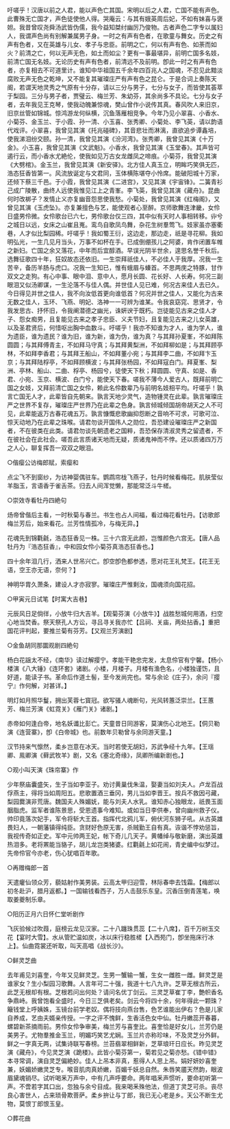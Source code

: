 <!-- { "loadSidebar": true } -->
吁嗟乎！汉唐以前之人君，能以声色亡其国。宋明以后之人君，亡国不能有声色。此曹殊无亡国才，声色徒使他人得。哭庵云：与其有娥英周后妃，不如有妹喜与褒妲。我昔曾叹尧舜汤武皆伪儒，我今益知桀纣幽厉乃俊物。古者声色二字专以属妇人，我谓声色尚有别解兼属男子身。一时之有声有色者，在歌童与舞女。历史之有声有色者，又在英雄与儿女、孝子与忠臣。前明之亡，何以有声有色、如荼而如火？前清之亡，何以无声无色，如土而如尘？更有一事最堪异，前明亡国多名妓，前清亡国无名妓。无论历史有声有色者，前清远不及前明。卽此一时之有声有色者，亦复相去不可道里计。谁知中华祖国五千余年四百兆人之国魂，不忍见此黯淡腐败无声无色之乾坤，又不能复其璀璨庄严有声有色之昆仑。于是合词上奏陈天阍，若谓天地灵秀之气原有十分存，请以三分与男子，七分与女子，而皆使其荟萃于梨园。三分与男子者，贾璧云、梅兰芳、朱幼芬，其余尚多不具论。七分与女子者，去年我见王克琴，使我动魄兼惊魂，樊山曾作小说传其真。春风吹人来旧京，旧京丝管如锦城。惊鸿游龙何纵横，沉鱼落雁相竞争。今年乃见小翠喜、小香水、小菊芬、金玉兰、于小霞、孙一清、小玉喜、张秀卿、小菊处、李飞英，请以韵语代戏评。小翠喜，我曾见其演《托兆碰碑》，其音悲壮而淋漓，直欲追步谭鑫培，使我涕泪纷交颐。孙一清，我曾见其演《汾河湾》。张秀卿，我曾见其演《十万金》。小玉喜，我曾见其演《文武魁》。小香水，我曾见其演《玉堂春》。其声皆可遏行云，而小香水尤絶伦，使我如见万古女龙雌凤之啼痕。小菊芬，我曾见其演《大劈棺》。金玉兰，我曾见其演《新安驿》。北方佳人真玉立，明眸巧笑俱无匹，浩态狂香皆第一。风流放诞定与文君同，玉体横陈堪夺小怜席。能破阳城十万家，还倾下蔡三千邑。于小霞，我曾见其演《二进宫》，又见其演《宇宙锋》。二簧青衫己成广陵散，曲终人远使我惟见江上之青峯。李飞英，我曾见其演《藏舟》。昆曲何时改梆子？发情止义亦复幽音怨思使我愁。小菊处，我曾见其演《红梅阁》，又曾见其演《玉虎坠》。亦复兼擅色与艺，能使观者心至醉。京师歌舞连津畿，女伶日盛男伶微。女伶歌台已六七，男伶歌台仅三四，其中似有天时人事相转移。丱兮之城日以远，女床之山崔且嵬。鸾鸟自歌凤鸟舞，杂花生树羣莺飞。妓家虽亦塞衢巷，人才似比梨园稀。吁嗟乎！我如蜀王衍，这边走，那边走，祇是寻花柳。我如明弘光，一生几见月当头，万事不如杯在手。已成倒绷孩儿之阿婆，肯作闭置车帷之新妇。亡国之余又落花，中年而后宜醇酒。早误光阴半世余，遑思名誉千秋后。选舞征歌四十年，狂奴故态还依旧。一生崇拜祇佳人，不必佳人于我厚。况我一生苦辛，备历羊肠与虎口。况我一生知已，惟有蛾眉与螓首。不思两庑之特豚，甘作双文之走狗。有心中事、眼中泪、意中人，愿月长圆、花长好、人长寿。何况三副眼泪又似汤卿谋，一生沦落不与佳人偶。并世佳人见已难，何况古来佳人去已久。今日得见并世之佳人，我不向汝低首更向谁低首？何况并世之佳人，又能化为古来无数之佳人，玉环、飞燕、明妃、洛神一一可辨为谁某。令我哀窈窕、思贤才，令我发思古、抒怀旧，令我阐潜德之幽光，诛姸谀于既朽。岂徒能见古来之佳人才子、怨女痴男，且复能见古来之孝子忠臣、义夫节妇，且复能见古来之儿女英雄，以及圣君贤后，何惜呕出胸中血数斗。吁嗟乎！我亦不知谁为才人，谁为学人，谁为遗臣，谁为遗民？谁为旧，谁为新，谁为伪，谁为真？与其拜孙夏峯，不如拜陈圆圆；与其拜傅青主，不如拜马守真；与其拜黄梨洲，不如拜柳如是；与其拜顾亭林，不如拜李香君；与其拜王船山，不如拜董小宛；与其拜李二曲，不如拜卞玉京；与其拜陆桴亭，不如拜顾横波；与其拜张杨园，不如拜寇白门。拜夏峯、梨洲、亭林、船山、二曲、桴亭、杨园兮，徒使天下秋；拜圆圆、守真、如是、香君、小宛、玉京、横波、白门兮，能使天下春。嗟我不薄今人爱古人，既拜前明亡国之女妓，又拜前清亡国之女伶，赖此名伶数辈乃与前明名妓相平均。吁嗟乎！孰言亡国无人才，此辈皆自先朝来。孰言天地少灵气，造物锺灵在此辈。孰言璀璨庄严之世界不复存，璀璨庄严世界乃在此辈之色身。孰言倾城倾国胡帝胡天之人不可见，此辈能返万古春花魂五万。孰言慷慨悲歌幽抑怨断之音响不可求，可歌可泣、惊天动地乃在此辈之珠喉。请君勿谈开国伟人之勋位，吾恐建设璀璨庄严之新国者，不在彼类在此类。请君勿谈先朝遗老之国粹，吾恐保存清淑灵秀之留遗者，不在彼社会在此社会。嗟吾此言质诸天地而无疑，质诸鬼神而不悖。还以质诸四万万之人心，聊复挥吾一双双之眼泪。


○偕瘿公访梅郎赋，索瘿和

点尘飞不到窗纱，为访神婴偶驻车。鹦鹉帘栊飞燕子，牡丹时候看梅花。肌肤莹似羊脂玉，言语香于雀舌茶。归去人间浑觉懒，那能常泛斗牛槎。


○崇效寺看牡丹四絶句

炀帝曾偕后主看，一时秋菊与春兰。书生也占人间福，看过梅花看牡丹。【访歌郎梅兰芳后，始来看花。兰芳性情孤冷，与梅无异。】

花魂先到锦氍毹，浩态狂香见一株。三十六宫无此颜，岂惟颜色六宫无。【唐人品牡丹为『浩态狂香』，中和园女伶小菊芬真浩态狂香也。】

四十余年泪几行，洒来人世吊兴亡。卽空卽色都参透，愿对花王礼梵王。【花王无语，空王亦无语，奈何？】

神明华胄久萧条，建设人才亦寂寥。璀璨庄严惟剩汝，国魂须向国花招。


○甲寅元日试笔【时寓大吉巷】

元辰风日足倘徉，小放牛归大吉羊。【观菊芬演《小放牛》】战胜愁城何用酒，扫空心地当焚香。祭天祭孔人方讼，寻吕寻关我亦忙【吕祠、关庙，两处拈香。】重把国花评判起，要推兰菊有芬芳。【又观兰芳演剧】


○金鱼胡同那圜观剧四絶句

杨白花謡太不经，《南华》读过解撄宁。孝能干艳忠完发，太息伶官有宁馨。【杨小楼演《八大锤》《连环套》诸剧。小楼，月楼子。月楼有渔色名，小楼独谨饬，且好道，能读子书。革命后作道土髻，至今发尚完也。常与余论《庄子》，余问『撄宁』作何解，对甚详。】

明灯如月照华鬘，拥出芙蓉七寳冠。欲写骚人魂断句，光风转蕙泛崇兰。【王蕙芳、梅兰芳演《虹霓关》《雁门关》诸剧。】

赤帝如何逢白帝，地名妖谶比彭亡。天童昔日同游客，莫演伤心北地王。【侗贝勒演《连营寨》，卽《白帝城》也。前数年贝勒曾与余同游天童。】

汉节持来气懔然，柔乡岂意在冰天。当时若使无胡妇，苏武争经十九年。【王瑶卿、鳯卿演《藓武牧羊》剧，又名《塞北奇缘》，凤卿所编新剧也。】


○观小叫天演《珠帘寨》作

少年祭庙囊盛矢，生子当如李亚子。劝讨黄巢伐朱温，娶妻当如刘夫人。卢龙百战俘燕主，得将当如周阳五。悲歌置酒三垂冈，男儿当如李晋王。按兵不救因弓藏，梨园爨演非荒唐。魏国夫人殊媚妩，能与刘夫人水乳。谁知赤心独眼龙，祇畏玉面胭脂虎。监军者谁陈景思，受恩遗事今难知。或如当日李供奉，曾向幽州救子仪。帅印竟落次妃手，军令将斩大王首。指挥代北鸦儿军，俯伏河东狮子吼。从古英雄畏妇人，一朝藩镇得纯臣。贪财好色原无害，杀贼勤王自有真。诙谐不悖劝惩旨，我视传奇如正史。军中元帅两王妃，帐下奇儿几天子。黄幡绰与敬新磨，演出英雄热泪多。老将罴能当貉子，胡儿龙岂类猪婆。红氍毹上如花闹，青史编中似梦过。先帝伶官今亦老，伤心犹唱百年歌。


○再赠梅郎一首

天遣癯仙领众芳，藐姑射作美男装。云高太甲归迎雪，林际春申去饯霜。【梅郎以初冬赴沪，腊月返都。】一国输钱看西子，万人击鼓乐东皇。沉香压倒青莲笔，唤取姜夔制乐章。


○阳历正月六日怀仁堂听剧作

飞灰验候过吹葭，庭榜云龙见汉家。二十八躔珠贯蕊【二十八席】，百千万树玉交花【宴时大雪】。水从管贮温如炭，冰以床行稳胜槎【入西苑门，卽坐拖床行冰上】。仙曲霓裳还听取，叫天高唱《战长沙》。


○鲜灵芝曲

去年甫见刘喜奎，今年又见鲜灵芝。生男一蟹输一蟹，生女一雌胜一雌。鲜灵芝是谁家女？生小梨园习歌舞。人言年可二十强，我道十七八九许。芝草无根古所云，此芝无根却有根。芝根若问出何处？请问名优丁剑云。三灵芝草崔丁李，艶帜香名争鼎峙。我曾饱看全盛时，今日三芝俱老矣。剑云今将四十余，何年得此一颗珠？簸钱堂上呼姨姝，玉镜台前学老奴。偶将技向燕台售，色艺谁能出伊右？色是儿家自养成，艺由夫婿亲传授。一字之评不愧鲜，生香活色女中仙。牡丹嫩蕊开春暮，螺碧新茶摘雨前。男伶女伶争审美，梅兰芳与喜奎比。喜奎恰是好女儿，兰芳仍是美男子。尤物羣推金玉兰，明媚巧笑艺尤娴。玉兰片亦称珍味，不及灵芝分外鲜。鲜之一字真无两，试集诗联写春榜。兰苔翡翠相鲜新，芝草琅玕日应长。昨见灵芝演《藏舟》，今见灵芝演《跪楼》。此皆小菊芬第一，菊若见之菊亦愁。《错中错》本寻常调，演自灵芝偏絶妙。佳人上吊本非真，惹得人人思上吊。娟好妍妙喜奎兼，妖媚娇嫩灵芝专。喉音肌肉真娇嫩，百媚千妖总自然。朱唇笑靥天然韵，眼波眉黛魂销尽。试听喝釆万声中，中有几声呼要命。两年唱釆声惯听，要命初听第一声。不啻若字其口出，忽独与余兮目成。我来喝釆殊他法，但道丁灵芝可杀。丧尽良心害世人，占来琐骨欺菩萨。柔乡拚让与丁郎，我已无心老是乡。天公不断生尤物，莫恨丁郎恨玉皇。


○葬花曲

